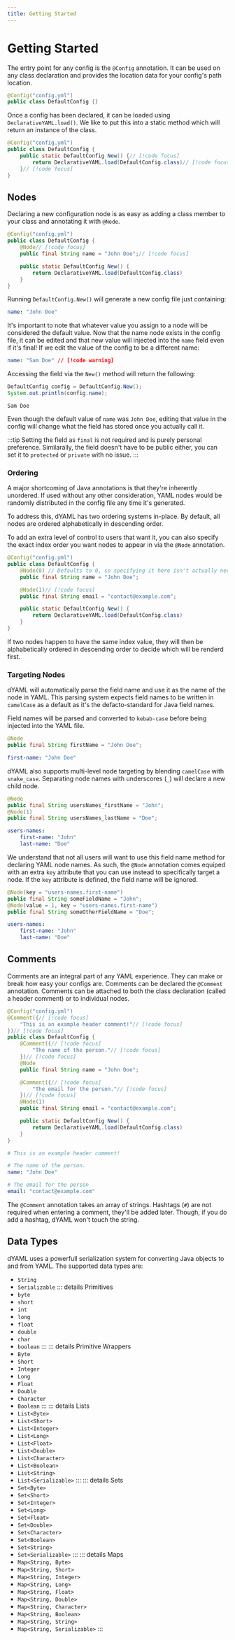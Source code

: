 ```yaml
---
title: Getting Started
---
```

# Getting Started
The entry point for any config is the `@Config` annotation.
It can be used on any class declaration and provides the location data for your config's path location.
```java
@Config("config.yml")
public class DefaultConfig {}
```
Once a config has been declared, it can be loaded using `DeclarativeYAML.load()`.
We like to put this into a static method which will return an instance of the class.
```java
@Config("config.yml")
public class DefaultConfig {
    public static DefaultConfig New() {// [!code focus]
        return DeclarativeYAML.load(DefaultConfig.class)// [!code focus]
    }// [!code focus]
}
```

## Nodes
Declaring a new configuration node is as easy as adding a class member to your class and annotating it with `@Node`.
```java
@Config("config.yml")
public class DefaultConfig {
    @Node// [!code focus]
    public final String name = "John Doe";// [!code focus]

    public static DefaultConfig New() {
        return DeclarativeYAML.load(DefaultConfig.class)
    }
}
```
Running `DefaultConfig.New()` will generate a new config file just containing:
```yaml
name: "John Doe"
```
It's important to note that whatever value you assign to a node will be considered the default value. Now that the name node exists in the config file, it can be edited and that new value will injected into the `name` field even if it's final!
If we edit the value of the config to be a different name:
```yaml
name: "Sam Doe" // [!code warning]
```
Accessing the field via the `New()` method will return the following:
```java
DefaultConfig config = DefaultConfig.New();
System.out.println(config.name);
```
```
Sam Doe
```

Even though the default value of `name` was `John Doe`, editing that value in the config will change what the field has stored once you actually call it.

:::tip
Setting the field as `final` is not required and is purely personal preference. Similarally, the field doesn't have to be public either, you can set it to `protected` or `private` with no issue.
:::

### Ordering
A major shortcoming of Java annotations is that they're inherently unordered.
If used without any other consideration, YAML nodes would be randomly distributed in the config file any time it's generated.

To address this, dYAML has two ordering systems in-place.
By default, all nodes are ordered alphabetically in descending order.

To add an extra level of control to users that want it, you can also specify the exact index order you want nodes to appear in via the `@Node` annotation.
```java
@Config("config.yml")
public class DefaultConfig {
    @Node(0) // Defaults to 0, so specifying it here isn't actually necessary. // [!code focus]
    public final String name = "John Doe";

    @Node(1)// [!code focus]
    public final String email = "contact@example.com";

    public static DefaultConfig New() {
        return DeclarativeYAML.load(DefaultConfig.class)
    }
}
```
If two nodes happen to have the same index value, they will then be alphabetically ordered in descending order to decide which will be renderd first.

### Targeting Nodes
dYAML will automatically parse the field name and use it as the name of the node in YAML. This parsing system expects field names to be written in `camelCase` as a default as it's the defacto-standard for Java field names.

Field names will be parsed and converted to `kebab-case` before being injected into the YAML file.
```java
@Node
public final String firstName = "John Doe";
```
```yaml
first-name: "John Doe"
```

dYAML also supports multi-level node targeting by blending `camelCase` with `snake_case`. Separating node names with underscores (`_`) will declare a new child node.
```java
@Node
public final String usersNames_firstName = "John";
@Node(1)
public final String usersNames_lastName = "Doe";
```
```yaml
users-names:
    first-name: "John"
    last-name: "Doe"
```

We understand that not all users will want to use this field name method for declaring YAML node names. As such, the `@Node` annotation comes equiped with an extra `key` attribute that you can use instead to specifically target a node. If the `key` attribute is defined, the field name will be ignored.
```java
@Node(key = "users-names.first-name")
public final String someFieldName = "John";
@Node(value = 1, key = "users-names.first-name")
public final String someOtherFieldName = "Doe";
```
```yaml
users-names:
    first-name: "John"
    last-name: "Doe"
```

## Comments
Comments are an integral part of any YAML experience. They can make or break how easy your configs are.
Comments can be declared the `@Comment` annotation. Comments can be attached to both the class declaration (called a header comment) or to individual nodes.
```java
@Config("config.yml")
@Comment({// [!code focus]
    "This is an example header comment!"// [!code focus]
})// [!code focus]
public class DefaultConfig {
    @Comment({// [!code focus]
        "The name of the person."// [!code focus]
    })// [!code focus]
    @Node
    public final String name = "John Doe";

    @Comment({// [!code focus]
        "The email for the person."// [!code focus]
    })// [!code focus]
    @Node(1)
    public final String email = "contact@example.com";

    public static DefaultConfig New() {
        return DeclarativeYAML.load(DefaultConfig.class)
    }
}
```
```yaml
# This is an example header comment!

# The name of the person.
name: "John Doe"

# The email for the person
email: "contact@example.com"
```
The `@Comment` annotation takes an array of strings. Hashtags (`#`) are not required when entering a comment, they'll be added later. Though, if you do add a hashtag, dYAML won't touch the string.

## Data Types
dYAML uses a powerfull serialization system for converting Java objects to and from YAML. The supported data types are:
- `String`
- `Serializable`
::: details Primitives
- `byte`
- `short`
- `int`
- `long`
- `float`
- `double`
- `char`
- `boolean`
:::
::: details Primitive Wrappers
- `Byte`
- `Short`
- `Integer`
- `Long`
- `Float`
- `Double`
- `Character`
- `Boolean`
:::
::: details Lists
- `List<Byte>`
- `List<Short>`
- `List<Integer>`
- `List<Long>`
- `List<Float>`
- `List<Double>`
- `List<Character>`
- `List<Boolean>`
- `List<String>`
- `List<Serializable>`
:::
::: details Sets
- `Set<Byte>`
- `Set<Short>`
- `Set<Integer>`
- `Set<Long>`
- `Set<Float>`
- `Set<Double>`
- `Set<Character>`
- `Set<Boolean>`
- `Set<String>`
- `Set<Serializable>`
:::
::: details Maps
- `Map<String, Byte>`
- `Map<String, Short>`
- `Map<String, Integer>`
- `Map<String, Long>`
- `Map<String, Float>`
- `Map<String, Double>`
- `Map<String, Character>`
- `Map<String, Boolean>`
- `Map<String, String>`
- `Map<String, Serializable>`
:::